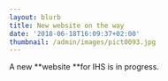 ```yaml
---
layout: blurb
title: New website on the way
date: '2018-06-18T16:09:37+02:00'
thumbnail: /admin/images/pict0093.jpg
---
```

A new **website **for IHS is in progress.
